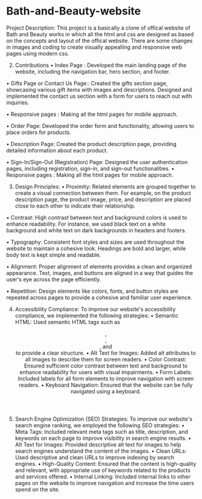 # Bath-and-Beauty-website
Project Description:
This project is a basically a clone of offical website of Bath and Beauty works in which all the html and css are designed as based on the concepts and layout of the offical website. There are some changes in images and coding to create  visually  appealling and responsive web pages using modern css.


02.	Contributions
•  Index Page : Developed the main landing page of the website, including the navigation bar, hero section, and footer.

•  Gifts Page or Contact Us Page:: Created the gifts section page, showcasing various gift items with images and       descriptions. Designed and implemented the contact us section with 
   a form for users to reach out with inquiries.

•  Responsive pages : Making all the html pages for mobile approach.

•	Order Page: Developed the order form and functionality, allowing users to place orders for products.

•	Description Page: Created the product description page, providing detailed information about each product.

•	Sign-In/Sign-Out (Registration) Page: Designed the user authentication pages, including registration, sign-in, and    sign-out functionalities.
•  Responsive pages : Making all the html pages for mobile approach.

03.	Design Principles:
•  Proximity: Related elements are grouped together to create a visual connection between them. For example, on the product description page, the product image, price, and description 
   are placed close to each other to indicate their relationship.

•  Contrast: High contrast between text and background colors is used to enhance readability. For instance, we used black text on a white background and white text on dark backgrounds in 
   headers and footers.

•  Typography: Consistent font styles and sizes are used throughout the website to maintain a cohesive look. Headings are bold and larger, while body text is kept simple and readable.

•  Alignment: Proper alignment of elements provides a clean and organized appearance. Text, images, and buttons are aligned in a way that guides the user's eye across the page 
   efficiently.

•  Repetition: Design elements like colors, fonts, and button styles are repeated across pages to provide a cohesive and familiar user experience.

04. Accessibility Compliance:
    To improve our website's accessibility compliance, we implemented the following strategies:
•	Semantic HTML: Used semantic HTML tags such as <header>, <nav>, <main>, and <footer> to provide a clear structure.
•	Alt Text for Images: Added alt attributes to all images to describe them for screen readers.
•	Color Contrast: Ensured sufficient color contrast between text and background to enhance readability for users with visual impairments.
•	Form Labels: Included labels for all form elements to improve navigation with screen readers.
•	Keyboard Navigation: Ensured that the website can be fully navigated using a keyboard.

6. Search Engine Optimization (SEO) Strategies:
   To improve our website's search engine ranking, we employed the following SEO strategies:
•	Meta Tags: Included relevant meta tags such as title, description, and keywords on each page to improve visibility in search engine results.
•	Alt Text for Images: Provided descriptive alt text for images to help search engines understand the content of the images.
•	Clean URLs: Used descriptive and clean URLs to improve indexing by search engines.
•	High-Quality Content: Ensured that the content is high-quality and relevant, with appropriate use of keywords related to the products and services offered.
•	Internal Linking: Included internal links to other pages on the website to improve navigation and increase the time users spend on the site.
